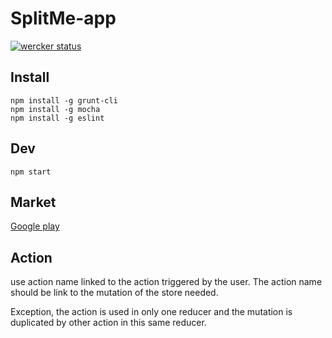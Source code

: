 # SplitMe-app

[![wercker status](https://app.wercker.com/status/37d56113d27069405dd13eb9a8d8bb20/m "wercker status")](https://app.wercker.com/project/bykey/37d56113d27069405dd13eb9a8d8bb20)

## Install

    npm install -g grunt-cli
    npm install -g mocha
    npm install -g eslint

## Dev

    npm start

## Market
[Google play](https://play.google.com/store/apps/details?id=com.split.app)

## Action

use action name linked to the action triggered by the user. The action name should be link to the mutation of the store needed.

Exception, the action is used in only one reducer and the mutation is duplicated by other action in this same reducer.
